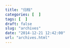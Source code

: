 ```yaml
---
title: "归档"
categories: [  ]
tags: [  ]
draft: false
slug: "archives"
date: "2014-12-21 12:42:00"
url: "archives.html"
---
```


